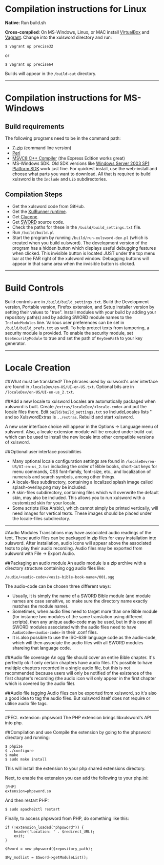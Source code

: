 # Compilation instructions for Linux

**Native**: Run build.sh

**Cross-compiled**: On MS-Windows, Linux, or MAC install 
[VirtualBox](https://www.virtualbox.org/wiki/Downloads) and 
[Vagrant](https://www.vagrantup.com/downloads.html). 
Change into the xulsword directory and run:

`$ vagrant up precise32`

or

`$ vagrant up precise64`

Builds will appear in the `/build-out` directory.

-----

# Compilation instructions for MS-Windows

## Build requirements
The following programs need to be in the command path:
  * [7-zip](http://www.7-zip.org/download.html) (command line version)
  * [Perl](http://www.activestate.com/activeperl/downloads/)
  * [MSVC8 C++ Compiler](http://www.softpedia.com/get/Programming/Other-Programming-Files/Microsoft-Visual-C-Toolkit.shtml) 
  (the Express Edition works great)
  * MS-Windows SDK. Old SDK versions like 
  [Windows Server 2003 SP1 Platform SDK](http://www.microsoft.com/en-us/download/details.aspx?id=6510) 
  work just fine. For quickest install, use the web-install and choose 
  what parts you want to download. All that is required to build 
  xulsword is the `Include` and `Lib` subdirectories.

## Compilation Steps
  * Get the xulsword code from GitHub.
  * Get the [XulRunner runtime](https://developer.mozilla.org/en/XULRunner).
  * Get [Clucene](http://sourceforge.net/projects/clucene/files/clucene-core-stable/0.9.21b/).
  * Get [SWORD](http://crosswire.org/svn/sword) source code.
  * Check the paths for these in the `/build/build_settings.txt` file.
  * Run `/build/build.pl`
  * Start the program by running `/build/run-xulsword-dev.pl` (which is 
  created when you build xulsword). The development version of the 
  program has a hidden button which displays useful debugging features 
  when clicked. This invisible button is located JUST under the top 
  menu bar at the FAR right of the xulsword window. Debugging buttons 
  will appear in that same area when the invisible button is clicked.

-----

# Build Controls
Build controls are in `/build/build_settings.txt`. Build the Development 
version, Portable version, Firefox extension, and Setup installer 
version by setting their values to "true". Install modules with your 
build by adding your repository path(s) and by adding SWORD module names 
to the `IncludeModules` line. Various user preferences can be set in 
`/build/build_prefs.txt` as well. To help protect texts from tampering, 
a security module is provided. To enable the security module, set 
`UseSecurityModule` to true and set the path of `KeyGenPath` to your key 
generator. 

----

# Locale Creation
##What must be translated?
The phrases used by xulsword's user interface are found in 
`/localeDev/en-US/UI-en-US.txt`. Optional bits are in 
`/localeDev/en-US/UI-en-us_2.txt`.

##Add a new locale to xulsword
Locales are automatically packaged when xulsword is built. Create 
`/extras/localeDev/<locale-code>` and put the locale files there. Edit 
`build/build_settings.txt` so IncludeLocales lists '<locale-code>' and 
so XulswordExtras is `../extras`. Rebuild and start xulsword.

A new user interface choice will appear in the Options -> Language menu 
of xulsword. Also, a locale extension module will be created under 
build-out which can be used to install the new locale into other 
compatible versions of xulsword.

##Optional user interface possibilities
* Many optional locale configuration settings are found in 
`/localeDev/en-US/UI-en-us_2.txt` including the order of Bible books, 
short-cut keys for menu commands, CSS font-family, font-size, etc., and 
localization of numerals and search symbols, among other things.
* A locale-files subdirectory, containing a localized splash image 
called splash-overlay.png may be included.
* A skin-files subdirectory, containing files which will overwrite the 
default skin, may also be included. This allows you to run xulsword with 
a customized skin for your locale.
* Some scripts (like Arabic), which cannot simply be printed vertically, 
will need images for vertical texts. These images should be placed under 
the locale-files subdirectory.

-----

#Audio Modules
Translations may have associated audio readings of the text. These audio 
files can be packaged in zip files for easy installation into xulsword. 
After installation, audio icons will appear above the associated texts 
to play their audio recording. Audio files may be exported from xulsword 
with File -> Export Audio.

##Packaging an audio module
An audio module is a zip archive with a directory structure containing 
ogg audio files like:

`/audio/<audio-code>/<osis-bible-book-name>/001.ogg`

The audio-code can be chosen three different ways:
* Usually, it is simply the name of a SWORD Bible module (and module 
names are case sensitive, so make sure the directory name exactly 
matches the module name).
* Sometimes, when audio files need to target more than one Bible module 
(for instance two modules of the same translation using different 
scripts), then any unique audio-code may be used, but in this case all 
SWORD modules associated with the audio files need to have 
`AudioCode=<audio-code>` in their .conf files.
* It is also possible to use the ISO-639 language code as the 
audio-code, which will then associate the audio files with all SWORD 
modules shareing that language code.

##Audio file coverage
An ogg file should cover an entire Bible chapter. It's perfectly ok if 
only certain chapters have audio files. It's possible to have multiple 
chapters recorded in a single audio file, but this is not recommended 
because users will only be notified of the existence of the first 
chapter's recording (the audio icon will only appear in the first 
chapter which is covered by the audio file).

##Audio file tagging
Audio files can be exported from xulsword, so it's also a good idea to 
tag the audio files. But xulsword itself does not require or utilise 
audio file tags.

-----

#PECL extension: phpsword
The PHP extension brings libxulsword's API into php.

##Compilation and use
Compile the extension by going to the phpsword directory and running:

    $ phpize
    $ ./configure
    $ make
    $ sudo make install

This will install the extension to your php shared extensions directory.

Next, to enable the extension you can add the following to your php.ini:

    [PHP]
    extension=phpsword.so

And then restart PHP:

`$ sudo apache2ctl restart`

Finally, to access phpsword from PHP, do something like this:

    if (!extension_loaded("phpsword")) {
        header('Location: ' . $redirect_URL); 
        exit;
    }

    $Sword = new phpsword($repository_path);

    $My_modlist = $Sword->getModuleList();

